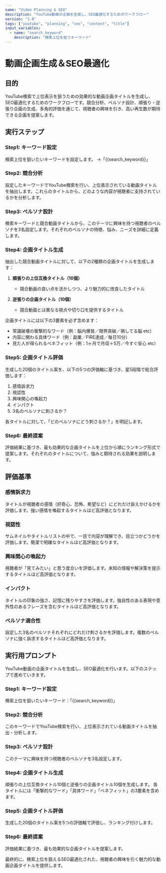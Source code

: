 ```yaml
---
name: "Video Planning & SEO"
description: "YouTube動画の企画を生成し、SEO最適化するためのワークフロー"
version: "1.0"
tags: ["youtube", "planning", "seo", "content", "title"]
input_variables:
  - name: "search_keyword"
    description: "検索上位を狙うキーワード"
---
```


# 動画企画生成＆SEO最適化

## 目的
YouTube検索で上位表示を狙うための効果的な動画企画タイトルを生成し、SEO最適化するためのワークフローです。競合分析、ペルソナ設計、順張り・逆張り企画の生成、多角的評価を通じて、視聴者の興味を引き、高い再生数が期待できる企画を提案します。

## 実行ステップ

### Step1: キーワード設定
検索上位を狙いたいキーワードを設定します。
→「{{search_keyword}}」

### Step2: 競合分析
設定したキーワードでYouTube検索を行い、上位表示されている動画タイトルを抽出します。これらのタイトルから、どのような内容が視聴者に支持されているかを分析します。

### Step3: ペルソナ設計
検索キーワードと競合動画タイトルから、このテーマに興味を持つ視聴者のペルソナを3名設定します。それぞれのペルソナの特徴、悩み、ニーズを詳細に定義します。

### Step4: 企画タイトル生成
抽出した競合動画タイトルに対して、以下の2種類の企画タイトルを生成します：

1. **順張りの上位互換タイトル（10個）**
   - 競合動画の良い点を活かしつつ、より魅力的に改良したタイトル

2. **逆張りの企画タイトル（10個）**
   - 競合動画とは異なる視点や切り口を提供するタイトル

企画タイトルには以下の3要素を必ず含めます：
- 常識破壊の衝撃的なワード（例：脳内爆発／限界突破／損してる脳 etc）
- 内容に関わる具体ワード（例：副業／FIRE達成／毎日10分）
- 見た人が得られるベネフィット（例：1ヶ月で月収＋5万／今すぐ安心 etc）

### Step5: 企画タイトル評価
生成した20個のタイトル案を、以下の5つの評価軸に基づき、星5段階で総合評価します：

1. 感情訴求力
2. 視認性
3. 興味関心の喚起力
4. インパクト
5. 3名のペルソナに刺さるか？

各タイトルに対して、「どのペルソナにどう刺さるか？」を明記します。

### Step6: 最終提案
評価結果に基づき、最も効果的な企画タイトルを上位から順にランキング形式で提案します。それぞれのタイトルについて、強みと期待される効果を説明します。

## 評価基準

### 感情訴求力
タイトルが視聴者の感情（好奇心、恐怖、希望など）にどれだけ訴えかけるかを評価します。強い感情を喚起するタイトルほど高評価となります。

### 視認性
サムネイルやタイトルリストの中で、一目で内容が理解でき、目立つかどうかを評価します。簡潔で明確なタイトルほど高評価となります。

### 興味関心の喚起力
視聴者が「見てみたい」と思う度合いを評価します。未知の情報や解決策を提示するタイトルほど高評価となります。

### インパクト
タイトルの印象の強さ、記憶に残りやすさを評価します。独自性のある表現や意外性のあるフレーズを含むタイトルほど高評価となります。

### ペルソナ適合性
設定した3名のペルソナそれぞれにどれだけ刺さるかを評価します。複数のペルソナに強く訴求するタイトルほど高評価となります。

## 実行用プロンプト

YouTube動画の企画タイトルを生成し、SEO最適化を行います。以下のステップで進めていきます。

### Step1: キーワード設定
検索上位を狙いたいキーワード：「{{search_keyword}}」

### Step2: 競合分析
このキーワードでYouTube検索を行い、上位表示されている動画タイトルを抽出・分析します。

### Step3: ペルソナ設計
このテーマに興味を持つ視聴者のペルソナを3名設定します。

### Step4: 企画タイトル生成
順張りの上位互換タイトル10個と逆張りの企画タイトル10個を生成します。
各タイトルには「衝撃的なワード」「具体ワード」「ベネフィット」の3要素を含めます。

### Step5: 企画タイトル評価
生成した20個のタイトル案を5つの評価軸で評価し、ランキング付けします。

### Step6: 最終提案
評価結果に基づき、最も効果的な企画タイトルを提案します。

最終的に、検索上位を狙えるSEO最適化された、視聴者の興味を引く魅力的な動画企画タイトルを提供します。
